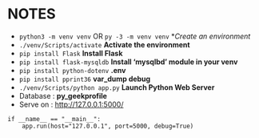 # NOTES

- `python3 -m venv venv` OR `py -3 -m venv venv` **Create an environment*
- `./venv/Scripts/activate` **Activate the environment**
- `pip install Flask` **Install Flask**
- `pip install flask-mysqldb` **Install ‘mysqlbd’ module in your venv**
- `pip install python-dotenv` **.env**
- `pip install pprint36` **var_dump debug**
- `./venv/Scripts/python app.py` **Launch Python Web Server**
- Database : **py_geekprofile**
- Serve on : http://127.0.0.1:5000/

```
if __name__ == "__main__":
    app.run(host="127.0.0.1", port=5000, debug=True)
```